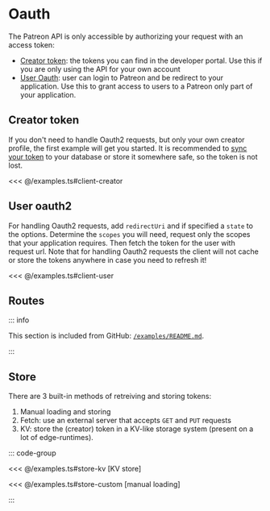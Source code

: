 # Oauth

The Patreon API is only accessible by authorizing your request with an access token:

- [Creator token](#creator-token): the tokens you can find in the developer portal. Use this if you are only using the API for your own account
- [User Oauth](#user-oauth2): user can login to Patreon and be redirect to your application. Use this to grant access to users to a Patreon only part of your application.

## Creator token

If you don't need to handle Oauth2 requests, but only your own creator profile, the first example will get you started.
It is recommended to [sync your token](#store) to your database or store it somewhere safe, so the token is not lost.

<<< @/examples.ts#client-creator

## User oauth2

For handling Oauth2 requests, add `redirectUri` and if specified a `state` to the options.
Determine the `scopes` you will need, request only the scopes that your application requires.
Then fetch the token for the user with request url.
Note that for handling Oauth2 requests the client will not cache or store the tokens anywhere in case you need to refresh it!

<<< @/examples.ts#client-user

## Routes

::: info

This section is included from GitHub: [`/examples/README.md`](https://github.com/ghostrider-05/patreon-api.ts/tree/main/examples/README.md).

:::

<!--@include: ../../../examples/README.md{4,}-->

## Store

There are 3 built-in methods of retreiving and storing tokens:

1. Manual loading and storing
2. Fetch: use an external server that accepts `GET` and `PUT` requests
3. KV: store the (creator) token in a KV-like storage system (present on a lot of edge-runtimes).


::: code-group

<<< @/examples.ts#store-kv [KV store]

<<< @/examples.ts#store-custom [manual loading]

:::
